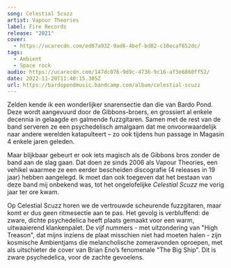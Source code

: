 ```yaml
---
song: Celestial Scuzz
artist: Vapour Theories
label: Fire Records
release: "2021"
cover:
  - https://ucarecdn.com/ed87a932-9ad6-4bef-bd82-c18ecaf652dc/
tags:
  - Ambient
  - Space rock
audio: https://ucarecdn.com/147dc076-9d9c-4736-9c16-af3e6860ff52/
date: 2022-11-20T11:40:15.305Z
url: https://bardopondmusic.bandcamp.com/album/celestial-scuzz
---
```

Zelden kende ik een wonderlijker snarensectie dan die van Bardo Pond. Deze wordt aangevuurd door de Gibbons-broers, en grossiert al enkele decennia in gelaagde en galmende fuzzgitaren. Samen met de rest van de band serveren ze een psychedelisch amalgaam dat me onvoorwaardelijk naar andere werelden katapulteert – zo ook tijdens hun passage in Magasin 4 enkele jaren geleden.

Maar blijkbaar gebeurt er ook iets magisch als de Gibbons bros zonder de band aan de slag gaan. Dat doen ze sinds 2006 als Vapour Theories, een vehikel waarmee ze een eerder bescheiden discografie (4 releases in 19 jaar) hebben aangelegd. Ik moet dan ook toegeven dat het bestaan van deze band mij onbekend was, tot het ongelofelijke *Celestial Scuzz* me vorig jaar ter ore kwam.

Op Celestial Scuzz horen we de vertrouwde scheurende fuzzgitaren, maar komt er dus geen ritmesectie aan te pas. Het gevolg is verbluffend: de zware, dichte psychedelica heeft plaats gemaakt voor een warm, uitwaaierend klankenpalet. De vijf nummers - met uitzondering van "High Treason", dat mijns inziens de plaat misschien niet had moeten halen - zijn kosmische Ambientjams die melancholische zomeravonden oproepen, met als uitschieter de cover van Brian Eno’s fenomenale "The Big Ship". Dit is zware psychedelica, voor de zachte gevoelens.